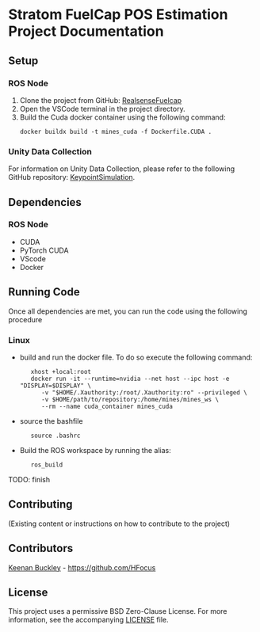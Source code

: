 # Stratom FuelCap POS Estimation Project Documentation

## Setup

### ROS Node
1. Clone the project from GitHub: [RealsenseFuelcap](https://github.com/keenanbuckley/RealsenseFuelcap)
2. Open the VSCode terminal in the project directory.
3. Build the Cuda docker container using the following command:
   ```
   docker buildx build -t mines_cuda -f Dockerfile.CUDA .
   ```

### Unity Data Collection
For information on Unity Data Collection, please refer to the following GitHub repository: [KeypointSimulation](https://github.com/jschauer1/KeypointSimulation).

## Dependencies

### ROS Node
- CUDA
- PyTorch CUDA
- VScode
- Docker

## Running Code


Once all dependencies are met, you can run the code using the following procedure

### Linux

- build and run the docker file. To do so execute the following command:
   ```
      xhost +local:root 
      docker run -it --runtime=nvidia --net host --ipc host -e "DISPLAY=$DISPLAY" \
         -v "$HOME/.Xauthority:/root/.Xauthority:ro" --privileged \
         -v $HOME/path/to/repository:/home/mines/mines_ws \
         --rm --name cuda_container mines_cuda
   ```
- source the bashfile
   ```
      source .bashrc
   ```

- Build the ROS workspace by running the alias:
   ```
      ros_build
   ```
TODO: finish
## Contributing

(Existing content or instructions on how to contribute to the project)

## Contributors

[Keenan Buckley](https://github.com/HFocus) - <https://github.com/HFocus>

## License

This project uses a permissive BSD Zero-Clause License. For more information, see the accompanying [LICENSE](/LICENSE) file.

